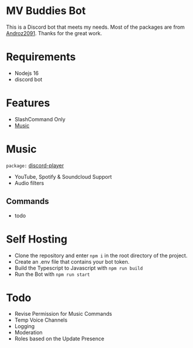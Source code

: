 # MV Buddies Bot
This is a Discord bot that meets my needs. Most of the packages are from [Androz2091](https://github.com/Androz2091). Thanks for the great work.

# Requirements
- Nodejs 16
- discord bot

# Features
- SlashCommand Only
- [Music](#Music)

# Music
`package:` [discord-player](https://github.com/Androz2091/discord-player)
- YouTube, Spotify & Soundcloud Support
- Audio filters

## Commands
- todo


# Self Hosting
- Clone the repository and enter `npm i` in the root directory of the project.
- Create an .env file that contains your bot token.
- Build the Typescript to Javascript with `npm run build`
- Run the Bot with `npm run start`

# Todo
- Revise Permission for Music Commands
- Temp Voice Channels
- Logging
- Moderation
- Roles based on the Update Presence